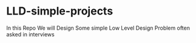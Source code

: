 # LLD-simple-projects
In this Repo We will Design Some simple Low Level Design Problem often asked in interviews
